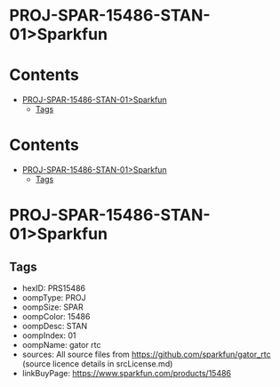 
PROJ-SPAR-15486-STAN-01>Sparkfun
================================

Contents
========

* [PROJ-SPAR-15486-STAN-01>Sparkfun](#proj-spar-15486-stan-01sparkfun)
	* [Tags](#tags)

Contents
========

* [PROJ-SPAR-15486-STAN-01>Sparkfun](#proj-spar-15486-stan-01sparkfun)
	* [Tags](#tags)

# PROJ-SPAR-15486-STAN-01>Sparkfun

## Tags

- hexID: PRS15486
- oompType: PROJ
- oompSize: SPAR
- oompColor: 15486
- oompDesc: STAN
- oompIndex: 01
- oompName: gator rtc
- sources: All source files from https://github.com/sparkfun/gator_rtc (source licence details in srcLicense.md)
- linkBuyPage: https://www.sparkfun.com/products/15486

